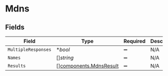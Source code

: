 # Mdns


## Fields

| Field                                                            | Type                                                             | Required                                                         | Description                                                      |
| ---------------------------------------------------------------- | ---------------------------------------------------------------- | ---------------------------------------------------------------- | ---------------------------------------------------------------- |
| `MultipleResponses`                                              | **bool*                                                          | :heavy_minus_sign:                                               | N/A                                                              |
| `Names`                                                          | []*string*                                                       | :heavy_minus_sign:                                               | N/A                                                              |
| `Results`                                                        | [][components.MdnsResult](../../models/components/mdnsresult.md) | :heavy_minus_sign:                                               | N/A                                                              |